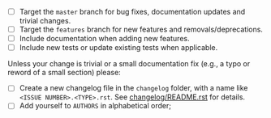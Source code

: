 <!--
Thanks for submitting a PR, your contribution is really appreciated!

Here is a quick checklist that should be present in PRs.
(please delete this text from the final description, this is just a guideline)
-->

- [ ] Target the `master` branch for bug fixes, documentation updates and trivial changes.
- [ ] Target the `features` branch for new features and removals/deprecations.
- [ ] Include documentation when adding new features.
- [ ] Include new tests or update existing tests when applicable.

Unless your change is trivial or a small documentation fix (e.g.,  a typo or reword of a small section) please:

- [ ] Create a new changelog file in the `changelog` folder, with a name like `<ISSUE NUMBER>.<TYPE>.rst`. See [changelog/README.rst](https://github.com/pytest-dev/pytest/blob/master/changelog/README.rst) for details.
- [ ] Add yourself to `AUTHORS` in alphabetical order;
